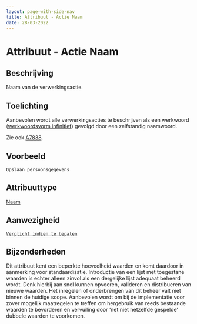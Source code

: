 ```yaml
---
layout: page-with-side-nav
title: Attribuut - Actie Naam
date: 28-03-2022
---
```


# Attribuut - Actie Naam

## Beschrijving
Naam van de verwerkingsactie.

## Toelichting
Aanbevolen wordt alle verwerkingsacties te beschrijven als een werkwoord ([werkwoordsvorm infinitief](https://onzetaal.nl/taaladvies/werkwoordsvormen/)) gevolgd door een zelfstandig naamwoord. 

Zie ook [A7838](../../achtergronddocumentatie/ontwerp/artefacten/7838.md).

## Voorbeeld
`Opslaan persoonsgegevens`

## Attribuuttype
[Naam](../attribuuttypen/Naam.md)

## Aanwezigheid
[`Verplicht indien te bepalen`](../../gegevenswoordenboek/readme.md#bijzondere-meta-attributen)

## Bijzonderheden
Dit attribuut kent een beperkte hoeveelheid waarden en komt daardoor in aanmerking voor standaardisatie. Introductie van een lijst met toegestane waarden is echter alleen zinvol als een dergelijke lijst adequaat beheerd wordt. Denk hierbij aan snel kunnen opvoeren, valideren en distribueren van nieuwe waarden. Het inregelen of onderbrengen van dit beheer valt niet binnen de huidige scope. Aanbevolen wordt om bij de implementatie voor zover mogelijk maatregelen te treffen om hergebruik van reeds bestaande waarden te bevorderen en vervuiling door ‘net niet hetzelfde gespelde’ dubbele waarden te voorkomen.
